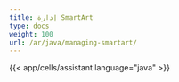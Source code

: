 ```yaml
---
title: إدارة SmartArt
type: docs
weight: 100
url: /ar/java/managing-smartart/
---
```

{{< app/cells/assistant language="java" >}}
